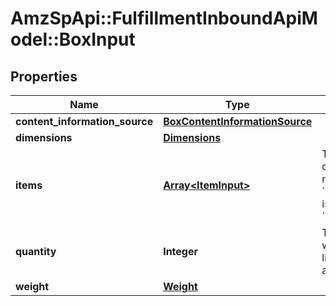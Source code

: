 # AmzSpApi::FulfillmentInboundApiModel::BoxInput

## Properties
Name | Type | Description | Notes
------------ | ------------- | ------------- | -------------
**content_information_source** | [**BoxContentInformationSource**](BoxContentInformationSource.md) |  | 
**dimensions** | [**Dimensions**](Dimensions.md) |  | 
**items** | [**Array&lt;ItemInput&gt;**](ItemInput.md) | The items and their quantity in the box. This must be empty if the box &#x60;contentInformationSource&#x60; is &#x60;BARCODE_2D&#x60; or &#x60;MANUAL_PROCESS&#x60;. | [optional] 
**quantity** | **Integer** | The number of containers where all other properties like weight or dimensions are identical. | 
**weight** | [**Weight**](Weight.md) |  | 

